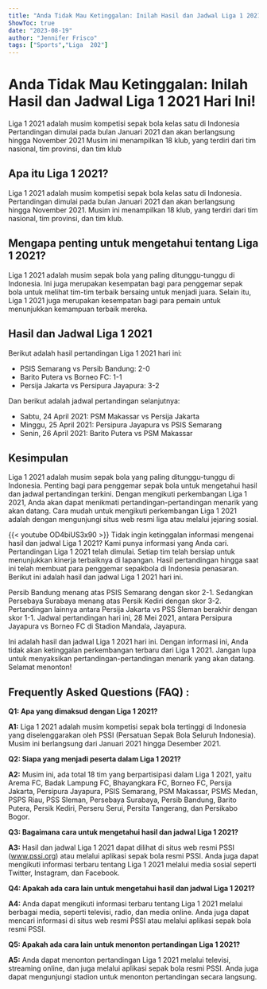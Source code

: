 ```yaml
---
title: "Anda Tidak Mau Ketinggalan: Inilah Hasil dan Jadwal Liga 1 2021 Hari Ini!"
ShowToc: true 
date: "2023-08-19"
author: "Jennifer Frisco" 
tags: ["Sports","Liga  202"]
---
```

# Anda Tidak Mau Ketinggalan: Inilah Hasil dan Jadwal Liga 1 2021 Hari Ini!

Liga 1 2021 adalah musim kompetisi sepak bola kelas satu di Indonesia Pertandingan dimulai pada bulan Januari 2021 dan akan berlangsung hingga November 2021 Musim ini menampilkan 18 klub, yang terdiri dari tim nasional, tim provinsi, dan tim klub

## Apa itu Liga 1 2021?

Liga 1 2021 adalah musim kompetisi sepak bola kelas satu di Indonesia. Pertandingan dimulai pada bulan Januari 2021 dan akan berlangsung hingga November 2021. Musim ini menampilkan 18 klub, yang terdiri dari tim nasional, tim provinsi, dan tim klub.

## Mengapa penting untuk mengetahui tentang Liga 1 2021?

Liga 1 2021 adalah musim sepak bola yang paling ditunggu-tunggu di Indonesia. Ini juga merupakan kesempatan bagi para penggemar sepak bola untuk melihat tim-tim terbaik bersaing untuk menjadi juara. Selain itu, Liga 1 2021 juga merupakan kesempatan bagi para pemain untuk menunjukkan kemampuan terbaik mereka.

## Hasil dan Jadwal Liga 1 2021

Berikut adalah hasil pertandingan Liga 1 2021 hari ini:

* PSIS Semarang vs Persib Bandung: 2-0
* Barito Putera vs Borneo FC: 1-1
* Persija Jakarta vs Persipura Jayapura: 3-2

Dan berikut adalah jadwal pertandingan selanjutnya:

* Sabtu, 24 April 2021: PSM Makassar vs Persija Jakarta
* Minggu, 25 April 2021: Persipura Jayapura vs PSIS Semarang
* Senin, 26 April 2021: Barito Putera vs PSM Makassar

## Kesimpulan

Liga 1 2021 adalah musim sepak bola yang paling ditunggu-tunggu di Indonesia. Penting bagi para penggemar sepak bola untuk mengetahui hasil dan jadwal pertandingan terkini. Dengan mengikuti perkembangan Liga 1 2021, Anda akan dapat menikmati pertandingan-pertandingan menarik yang akan datang. Cara mudah untuk mengikuti perkembangan Liga 1 2021 adalah dengan mengunjungi situs web resmi liga atau melalui jejaring sosial.

{{< youtube OD4biUS3x90 >}} 
Tidak ingin ketinggalan informasi mengenai hasil dan jadwal Liga 1 2021? Kami punya informasi yang Anda cari. Pertandingan Liga 1 2021 telah dimulai. Setiap tim telah bersiap untuk menunjukkan kinerja terbaiknya di lapangan. Hasil pertandingan hingga saat ini telah membuat para penggemar sepakbola di Indonesia penasaran. Berikut ini adalah hasil dan jadwal Liga 1 2021 hari ini. 

Persib Bandung menang atas PSIS Semarang dengan skor 2-1. Sedangkan Persebaya Surabaya menang atas Persik Kediri dengan skor 3-2. Pertandingan lainnya antara Persija Jakarta vs PSS Sleman berakhir dengan skor 1-1. Jadwal pertandingan hari ini, 28 Mei 2021, antara Persipura Jayapura vs Borneo FC di Stadion Mandala, Jayapura. 

Ini adalah hasil dan jadwal Liga 1 2021 hari ini. Dengan informasi ini, Anda tidak akan ketinggalan perkembangan terbaru dari Liga 1 2021. Jangan lupa untuk menyaksikan pertandingan-pertandingan menarik yang akan datang. Selamat menonton!

## Frequently Asked Questions (FAQ) :
**Q1: Apa yang dimaksud dengan Liga 1 2021?**

**A1:** Liga 1 2021 adalah musim kompetisi sepak bola tertinggi di Indonesia yang diselenggarakan oleh PSSI (Persatuan Sepak Bola Seluruh Indonesia). Musim ini berlangsung dari Januari 2021 hingga Desember 2021.

**Q2: Siapa yang menjadi peserta dalam Liga 1 2021?**

**A2:** Musim ini, ada total 18 tim yang berpartisipasi dalam Liga 1 2021, yaitu Arema FC, Badak Lampung FC, Bhayangkara FC, Borneo FC, Persija Jakarta, Persipura Jayapura, PSIS Semarang, PSM Makassar, PSMS Medan, PSPS Riau, PSS Sleman, Persebaya Surabaya, Persib Bandung, Barito Putera, Persik Kediri, Perseru Serui, Persita Tangerang, dan Persikabo Bogor.

**Q3: Bagaimana cara untuk mengetahui hasil dan jadwal Liga 1 2021?**

**A3:** Hasil dan jadwal Liga 1 2021 dapat dilihat di situs web resmi PSSI (www.pssi.org) atau melalui aplikasi sepak bola resmi PSSI. Anda juga dapat mengikuti informasi terbaru tentang Liga 1 2021 melalui media sosial seperti Twitter, Instagram, dan Facebook.

**Q4: Apakah ada cara lain untuk mengetahui hasil dan jadwal Liga 1 2021?**

**A4:** Anda dapat mengikuti informasi terbaru tentang Liga 1 2021 melalui berbagai media, seperti televisi, radio, dan media online. Anda juga dapat mencari informasi di situs web resmi PSSI atau melalui aplikasi sepak bola resmi PSSI.

**Q5: Apakah ada cara lain untuk menonton pertandingan Liga 1 2021?**

**A5:** Anda dapat menonton pertandingan Liga 1 2021 melalui televisi, streaming online, dan juga melalui aplikasi sepak bola resmi PSSI. Anda juga dapat mengunjungi stadion untuk menonton pertandingan secara langsung.



